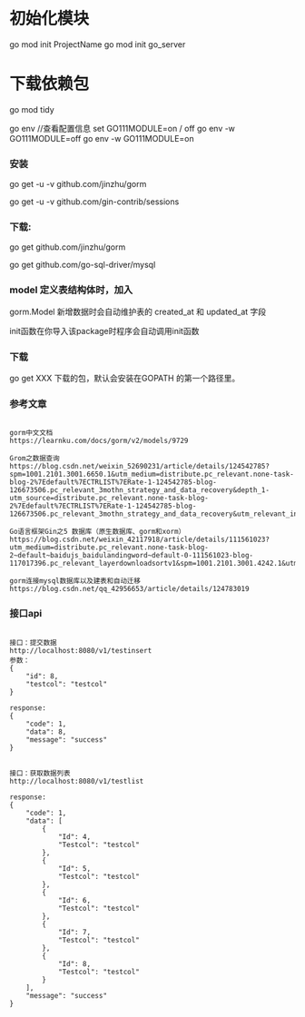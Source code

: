 
# 初始化模块
go mod init ProjectName
go mod init go_server
# 下载依赖包
go mod tidy

go env //查看配置信息
set GO111MODULE=on / off
go env -w GO111MODULE=off
go env -w GO111MODULE=on



### 安装
go get -u -v github.com/jinzhu/gorm

go get -u -v github.com/gin-contrib/sessions


### 下载:

go get   github.com/jinzhu/gorm

go get   github.com/go-sql-driver/mysql

### model 定义表结构体时，加入

gorm.Model
新增数据时会自动维护表的 created_at 和 updated_at 字段

init函数在你导入该package时程序会自动调用init函数

### 下载
go get XXX 下载的包，默认会安装在GOPATH 的第一个路径里。

### 参考文章
```bush

gorm中文文档
https://learnku.com/docs/gorm/v2/models/9729

Grom之数据查询
https://blog.csdn.net/weixin_52690231/article/details/124542785?spm=1001.2101.3001.6650.1&utm_medium=distribute.pc_relevant.none-task-blog-2%7Edefault%7ECTRLIST%7ERate-1-124542785-blog-126673506.pc_relevant_3mothn_strategy_and_data_recovery&depth_1-utm_source=distribute.pc_relevant.none-task-blog-2%7Edefault%7ECTRLIST%7ERate-1-124542785-blog-126673506.pc_relevant_3mothn_strategy_and_data_recovery&utm_relevant_index=2

Go语言框架Gin之5 数据库（原生数据库、gorm和xorm）
https://blog.csdn.net/weixin_42117918/article/details/111561023?utm_medium=distribute.pc_relevant.none-task-blog-2~default~baidujs_baidulandingword~default-0-111561023-blog-117017396.pc_relevant_layerdownloadsortv1&spm=1001.2101.3001.4242.1&utm_relevant_index=3

gorm连接mysql数据库以及建表和自动迁移
https://blog.csdn.net/qq_42956653/article/details/124783019

```
### 接口api
```bush

接口：提交数据
http://localhost:8080/v1/testinsert
参数：
{
    "id": 8,
    "testcol": "testcol"
}

response:
{
    "code": 1,
    "data": 8,
    "message": "success"
}


接口：获取数据列表
http://localhost:8080/v1/testlist

response:
{
    "code": 1,
    "data": [
        {
            "Id": 4,
            "Testcol": "testcol"
        },
        {
            "Id": 5,
            "Testcol": "testcol"
        },
        {
            "Id": 6,
            "Testcol": "testcol"
        },
        {
            "Id": 7,
            "Testcol": "testcol"
        },
        {
            "Id": 8,
            "Testcol": "testcol"
        }
    ],
    "message": "success"
}


```
